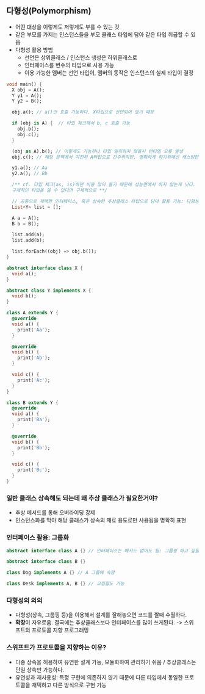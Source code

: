 ## 다형성(Polymorphism)
- 어떤 대상을 이렇게도 저렇게도 부를 수 있는 것
- 같은 부모를 가지는 인스턴스들을 부모 클래스 타입에 담아 같은 타입 취급할 수 있음
- 다형성 활용 방법
    - 선언은 상위클래스 / 인스턴스 생성은 하위클래스로
    - 인터페이스를 변수의 타입으로 사용 가능
    - 이용 가능한 멤버는 선언 타입이, 멤버의 동작은 인스턴스의 실제 타입이 결정
```dart
void main() {
  X obj = A();
  Y y1 = A();
  Y y2 = B();

  obj.a(); // a()만 호출 가능하다. X타입으로 선언되어 있기 때문

  if (obj is A) {  // 타입 체크해서 b, c 호출 가능 
    obj.b();
    obj.c();
  }

  (obj as A).b(); // 이렇게도 가능하나 타입 일치하지 않을시 런타임 오류 발생
  obj.c(); // 해당 문맥에서 여전히 A타입으로 간주하지만, 명확하게 하기위해선 캐스팅한 객체를 새 변수에 할당하여 사용

  y1.a(); // Aa
  y2.a(); // Bb

  /** cf. 타입 체크(as, is)하면 비용 많이 들기 때문에 성능면에서 하지 않는게 낫다. 
  구체적인 타입을 쓸 수 있다면 구체적으로 **/

  // 공통으로 채택한 인터페이스, 혹은 상속한 추상클래스 타입으로 담아 활용 가능: 다형성
  List<Y> list = [];

  A a = A();
  B b = B();

  list.add(a);
  list.add(b);

  list.forEach((obj) => obj.b());
}

abstract interface class X {
  void a();
}

abstract class Y implements X {
  void b();
}

class A extends Y {
  @override
  void a() {
    print('Aa');
  }

  @override
  void b() {
    print('Ab');
  }

  void c() {
    print('Ac');
  }
}

class B extends Y {
  @override
  void a() {
    print('Ba');
  }

  @override
  void b() {
    print('Bb');
  }

  void c() {
    print('Bc');
  }
}
```

### 일반 클래스 상속해도 되는데 왜 추상 클래스가 필요한거야?
- 추상 메서드를 통해 오버라이딩 강제
- 인스턴스화를 막아 해당 클래스가 상속의 재료 용도로만 사용됨을 명확히 표현

### 인터페이스 활용: 그룹화
```dart
abstract interface class A {} // 인터페이스는 메서드 없어도 됨: 그룹핑 하고 싶을때

abstract interface class B {}

class Dog implements A {} // A 그룹에 속함

class Desk implements A, B {} // 교집합도 가능
```

### 다형성의 의의
- 다형성(상속, 그룹핑 등)을 이용해서 설계를 잘해놓으면 코드를 짤때 수월하다.
- **확장**이 자유로움. 결국에는 추상클래스보다 인터페이스를 많이 쓰게된다. -> 스위프트의 프로토콜 지향 프로그래밍

### 스위프트가 프로토콜을 지향하는 이유?
- 다중 상속을 허용하여 유연한 설계 가능, 모듈화하여 관리하기 쉬움 / 추상클래스는 단일 상속만 가능하다.
- 유연성과 재사용성: 특정 구현에 의존하지 않기 때문에 다른 타입에서 동일한 프로토콜을 채택하고 다른 방식으로 구현 가능
